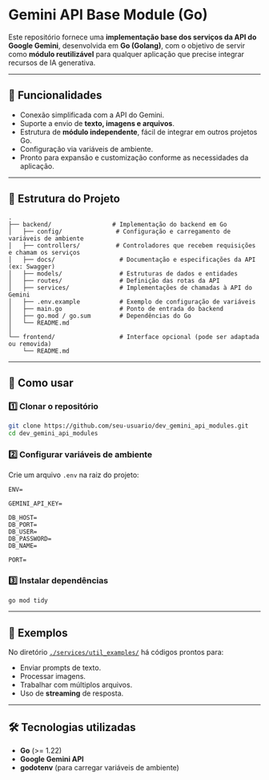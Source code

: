 # Gemini API Base Module (Go)

Este repositório fornece uma **implementação base dos serviços da API do Google Gemini**, desenvolvida em **Go (Golang)**, com o objetivo de servir como **módulo reutilizável** para qualquer aplicação que precise integrar recursos de IA generativa.

---

## 📌 Funcionalidades

* Conexão simplificada com a API do Gemini.
* Suporte a envio de **texto, imagens e arquivos**.
* Estrutura de **módulo independente**, fácil de integrar em outros projetos Go.
* Configuração via variáveis de ambiente.
* Pronto para expansão e customização conforme as necessidades da aplicação.

---

## 📂 Estrutura do Projeto

```
.
├── backend/                 # Implementação do backend em Go
│   ├── config/               # Configuração e carregamento de variáveis de ambiente
│   ├── controllers/          # Controladores que recebem requisições e chamam os serviços
│   ├── docs/                  # Documentação e especificações da API (ex: Swagger)
│   ├── models/                # Estruturas de dados e entidades
│   ├── routes/                # Definição das rotas da API
│   ├── services/              # Implementações de chamadas à API do Gemini
│   ├── .env.example           # Exemplo de configuração de variáveis
│   ├── main.go                # Ponto de entrada do backend
│   ├── go.mod / go.sum        # Dependências do Go
│   └── README.md
│
└── frontend/                  # Interface opcional (pode ser adaptada ou removida)
    └── README.md
```

---

## 🚀 Como usar

### 1️⃣ Clonar o repositório

```bash
git clone https://github.com/seu-usuario/dev_gemini_api_modules.git
cd dev_gemini_api_modules
```

### 2️⃣ Configurar variáveis de ambiente

Crie um arquivo `.env` na raiz do projeto:

```env
ENV=

GEMINI_API_KEY=

DB_HOST=
DB_PORT=
DB_USER=
DB_PASSWORD=
DB_NAME=

PORT=
```

### 3️⃣ Instalar dependências

```bash
go mod tidy
```
---

## 📖 Exemplos

No diretório [`./services/util_examples/`](./services/util_examples) há códigos prontos para:

* Enviar prompts de texto.
* Processar imagens.
* Trabalhar com múltiplos arquivos.
* Uso de **streaming** de resposta.

---

## 🛠 Tecnologias utilizadas

* **Go** (>= 1.22)
* **Google Gemini API**
* **godotenv** (para carregar variáveis de ambiente)